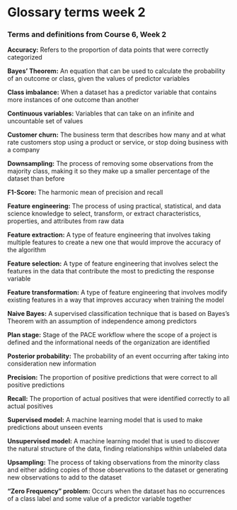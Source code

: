 # Glossary terms week 2

### Terms and definitions from Course 6, Week 2

**Accuracy:** Refers to the proportion of data points that were correctly categorized	

**Bayes’ Theorem:** An equation that can be used to calculate the probability of an outcome or class, given the values of predictor variables						

**Class imbalance:** When a dataset has a predictor variable that contains more instances of one outcome than another										

**Continuous variables:** Variables that can take on an infinite and uncountable set of values	

**Customer churn:** The business term that describes how many and at what rate customers stop using a product or service, or stop doing business with a company				

**Downsampling:** The process of removing some observations from the majority class, making it so they make up a smaller percentage of the dataset than before		

**F1-Score:** The harmonic mean of precision and recall			

**Feature engineering:** The process of using practical, statistical, and data science knowledge to select, transform, or extract characteristics, properties, and attributes from raw data		

**Feature extraction:** A type of feature engineering that involves taking multiple features to create a new one that would improve the accuracy of the algorithm				

**Feature selection:** A type of feature engineering that involves select the features in the data that contribute the most to predicting the response variable			

**Feature transformation:** A type of feature engineering that involves modify existing features in a way that improves accuracy when training the model						

**Naive Bayes:** A supervised classification technique that is based on Bayes’s Theorem with an assumption of independence among predictors							

**Plan stage:** Stage of the PACE workflow where the scope of a project is defined and the informational needs of the organization are identified

**Posterior probability:** The probability of an event occurring after taking into consideration new information											

**Precision:** The proportion of positive predictions that were correct to all positive predictions	

**Recall:** The proportion of actual positives that were identified correctly to all actual positives	

**Supervised model:** A machine learning model that is used to make predictions about unseen events		

**Unsupervised model:** A machine learning model that is used to discover the natural structure of the data, finding relationships within unlabeled data						

**Upsampling:** The process of taking observations from the minority class and either adding copies of those observations to the dataset or generating new observations to add to the dataset				

**“Zero Frequency” problem:** Occurs when the dataset has no occurrences of a class label and some value of a predictor variable together																
